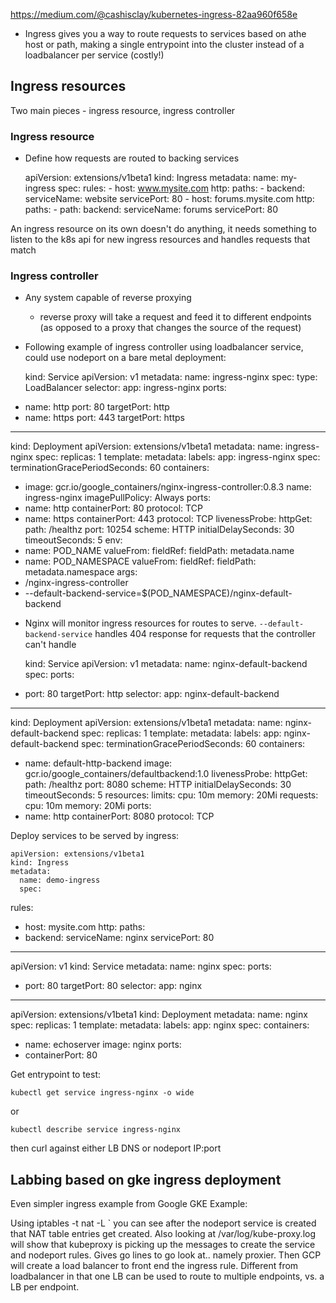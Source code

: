 https://medium.com/@cashisclay/kubernetes-ingress-82aa960f658e
* Ingress gives you a way to route requests to services based on athe host or path, making a single entrypoint into the cluster instead of a loadbalancer per service (costly!)
## Ingress resources
Two main pieces - ingress resource, ingress controller
### Ingress resource
* Define how requests are routed to backing services

    apiVersion: extensions/v1beta1
    kind: Ingress
    metadata:
        name: my-ingress
    spec:
        rules:
        - host: www.mysite.com
        http:
            paths:
            - backend:
            serviceName: website
            servicePort: 80
            - host: forums.mysite.com
        http:
        paths:
            - path:
            backend:
            serviceName: forums
            servicePort: 80



An ingress resource on its own doesn't do anything, it needs something to listen to the k8s api for new ingress resources and handles requests that match
### Ingress controller
* Any system capable of reverse proxying
    * reverse proxy will take a request and feed it to different endpoints (as opposed to a proxy that changes the source of the request)
* Following example of ingress controller using loadbalancer service, could use nodeport on a bare metal deployment:

    kind: Service
    apiVersion: v1
    metadata:
      name: ingress-nginx
      spec:
type: LoadBalancer
selector:
app: ingress-nginx
ports:
- name: http
port: 80
targetPort: http
- name: https
port: 443
targetPort: https
---
kind: Deployment
apiVersion: extensions/v1beta1
metadata:
name: ingress-nginx
spec:
replicas: 1
template:
metadata:
labels:
app: ingress-nginx
spec:
terminationGracePeriodSeconds: 60
containers:
- image: gcr.io/google_containers/nginx-ingress-controller:0.8.3
name: ingress-nginx
imagePullPolicy: Always
ports:
- name: http
containerPort: 80
protocol: TCP
- name: https
containerPort: 443
protocol: TCP
livenessProbe:
httpGet:
path: /healthz
port: 10254
scheme: HTTP
initialDelaySeconds: 30
timeoutSeconds: 5
env:
- name: POD_NAME
valueFrom:
fieldRef:
fieldPath: metadata.name
- name: POD_NAMESPACE
valueFrom:
fieldRef:
fieldPath: metadata.namespace
args:
- /nginx-ingress-controller
- --default-backend-service=$(POD_NAMESPACE)/nginx-default-backend

* Nginx will monitor ingress resources for routes to serve.  `--default-backend-service` handles 404 response for requests that the controller can't handle

    kind: Service
    apiVersion: v1
    metadata:
      name: nginx-default-backend
      spec:
        ports:
- port: 80
targetPort: http
selector:
app: nginx-default-backend
---
kind: Deployment
apiVersion: extensions/v1beta1
metadata:
name: nginx-default-backend
spec:
replicas: 1
template:
metadata:
labels:
app: nginx-default-backend
spec:
terminationGracePeriodSeconds: 60
containers:
- name: default-http-backend
image: gcr.io/google_containers/defaultbackend:1.0
livenessProbe:
httpGet:
path: /healthz
port: 8080
scheme: HTTP
initialDelaySeconds: 30
timeoutSeconds: 5
resources:
limits:
cpu: 10m
memory: 20Mi
requests:
cpu: 10m
memory: 20Mi
ports:
- name: http
containerPort: 8080
protocol: TCP


Deploy services to be served by ingress:

    apiVersion: extensions/v1beta1
    kind: Ingress
    metadata:
      name: demo-ingress
      spec:
rules:
- host: mysite.com
http:
paths:
- backend:
serviceName: nginx
servicePort: 80
---
apiVersion: v1
kind: Service
metadata:
name: nginx
spec:
ports:
- port: 80
targetPort: 80
selector:
app: nginx
---
apiVersion: extensions/v1beta1
kind: Deployment
metadata:
name: nginx
spec:
replicas: 1
template:
metadata:
labels:
app: nginx
spec:
containers:
- name: echoserver
image: nginx
ports:
- containerPort: 80


Get entrypoint to test:

    kubectl get service ingress-nginx -o wide

or

    kubectl describe service ingress-nginx

then curl against either LB DNS or nodeport IP:port

## Labbing based on gke ingress deployment
Even simpler ingress example from Google GKE Example:

Using iptables -t nat -L ` you can see after the nodeport service is created that NAT table entries get created.  Also looking at /var/log/kube-proxy.log will show that kubeproxy is picking up the messages to create the service and nodeport rules.  Gives go lines to go look at.. namely proxier.  Then GCP will create a load balancer to front end the ingress rule.  Different from loadbalancer in that one LB can be used to route to multiple endpoints, vs. a LB per endpoint.

